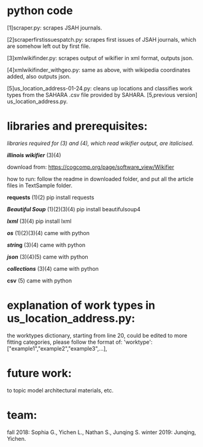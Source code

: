 # python code
[1]scraper.py: scrapes JSAH journals.

[2]scraperfirstissuespatch.py: scrapes first issues of JSAH journals, which are somehow left out by first file.

[3]xmlwikifinder.py: scrapes output of wikifier in xml format, outputs json.

[4]xmlwikifinder_withgeo.py: same as above, with wikipedia coordinates added, also outputs json.

[5]us_location_address-01-24.py: cleans up locations and classifies work types from the SAHARA .csv file provided by SAHARA.
[5,previous version] us_location_address.py.

# libraries and prerequisites:
*libraries required for (3) and (4), which read wikifier output, are italicised.*

__*illinois wikifier*__ (3)(4)

download from: https://cogcomp.org/page/software_view/Wikifier

how to run: follow the readme in downloaded folder, and put all the article files in TextSample folder.

__requests__ (1)(2)
pip install requests

__*Beautiful Soup*__ (1)(2)(3)(4)
pip install beautifulsoup4

__*lxml*__ (3)(4)
pip install lxml

__*os*__ (1)(2)(3)(4)
came with python

__*strin*g__ (3)(4)
came with python

__*json*__ (3)(4)(5)
came with python

__*collections*__ (3)(4)
came with python

__csv__ (5)
came with python

# explanation of work types in us_location_address.py:

the worktypes dictionary, starting from line 20, could be edited to more fitting categories, please follow the format of:
'worktype':["example1","example2","example3",...],

# future work:
to topic model architectural materials, etc.

# team:
fall 2018: Sophia G., Yichen L., Nathan S., Junqing S.
winter 2019: Junqing, Yichen.
